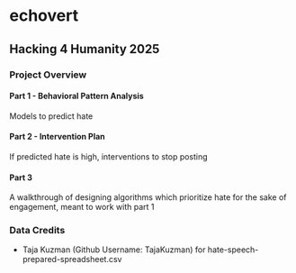 # echovert
## Hacking 4 Humanity 2025

### Project Overview
#### Part 1 - Behavioral Pattern Analysis
Models to predict hate
#### Part 2 - Intervention Plan
If predicted hate is high, interventions to stop posting
#### Part 3 
A walkthrough of designing algorithms which prioritize hate for the sake of engagement, meant to work with part 1

### Data Credits
- Taja Kuzman (Github Username: TajaKuzman) for hate-speech-prepared-spreadsheet.csv
